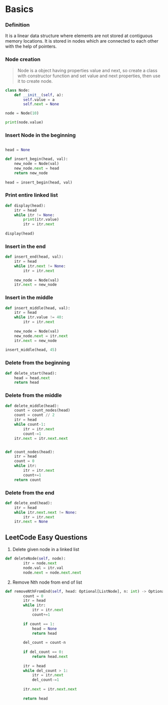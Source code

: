 # Basics 

### Definition

It is a linear data structure where elements are not stored at contiguous memory locations. It is stored in nodes which are connected to each other with the help of pointers.

### Node creation 

> Node is a object having properties value and next, so create a class with constructor function and set value and next properties, then use it to create node.

```python
class Node:
    def __init__(self, a):
        self.value = a
        self.next = None

node = Node(10)

print(node.value)
```


### Insert Node in the beginning

```python

head = None

def insert_begin(head, val):
    new_node = Node(val)
    new_node.next = head
    return new_node
    
head = insert_begin(head, val)
```

### Print entire linked list

```python
def display(head):
    itr = head
    while itr != None:
        print(itr.value)
        itr = itr.next
        
display(head)
```

### Insert in the end

```python
def insert_end(head, val):
    itr = head
    while itr.next != None:
        itr = itr.next
    
    new_node = Node(val)
    itr.next = new_node
```

### Insert in the middle

```python
def insert_middle(head, val):
    itr = head
    while itr.value != 40:
        itr = itr.next
    
    new_node = Node(val)
    new_node.next = itr.next
    itr.next = new_node
    
insert_middle(head, 45)
``` 

### Delete from the beginning

```python
def delete_start(head):
    head = head.next
    return head
```

### Delete from the middle

```python
def delete_middle(head):
    count = count_nodes(head)
    count = count // 2
    itr = head
    while count-1:
        itr = itr.next
        count-=1
    itr.next = itr.next.next


def count_nodes(head):
    itr = head
    count = 0
    while itr:
        itr = itr.next
        count+=1
    return count

```


### Delete from the end

```python
def delete_end(head):
    itr = head
    while itr.next.next != None:
        itr = itr.next
    itr.next = None

```

## LeetCode Easy Questions

1. Delete given node in a linked list

```python
def deleteNode(self, node):
        itr = node.next
        node.val = itr.val
        node.next = node.next.next
```

2. Remove Nth node from end of list

```python
def removeNthFromEnd(self, head: Optional[ListNode], n: int) -> Optional[ListNode]:
        count = 0
        itr = head
        while itr:
            itr = itr.next
            count+=1
        
        if count == 1:
            head = None
            return head
        
        del_count = count-n
        
        if del_count == 0:
            return head.next
        
        itr = head
        while del_count > 1:
            itr = itr.next
            del_count-=1
        
        itr.next = itr.next.next
        
        return head
```

